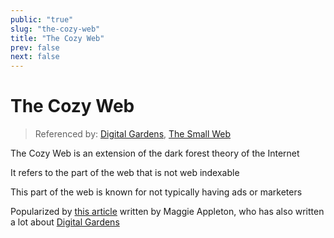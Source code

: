 ```yaml
---
public: "true"
slug: "the-cozy-web"
title: "The Cozy Web"
prev: false
next: false
---
```

# The Cozy Web

> Referenced by: [Digital Gardens](/garden/digital-gardens/index.md), [The Small Web](/garden/the-small-web/index.md)

The Cozy Web is an extension of the dark forest theory of the Internet

It refers to the part of the web that is not web indexable

This part of the web is known for not typically having ads or marketers

Popularized by [this article](https://maggieappleton.com/cozy-web) written by Maggie Appleton, who has also written a lot about [Digital Gardens](/garden/digital-gardens/index.md)